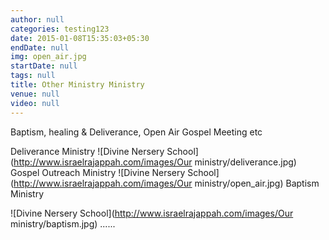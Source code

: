 ```yaml
---
author: null
categories: testing123
date: 2015-01-08T15:35:03+05:30
endDate: null
img: open_air.jpg
startDate: null
tags: null
title: Other Ministry Ministry
venue: null
video: null
---
```


Baptism, healing & Deliverance, Open Air Gospel Meeting etc
<!--more-->
Deliverance Ministry
![Divine Nersery School](http://www.israelrajappah.com/images/Our ministry/deliverance.jpg)
Gospel Outreach Ministry
![Divine Nersery School](http://www.israelrajappah.com/images/Our ministry/open_air.jpg)
Baptism Ministry

![Divine Nersery School](http://www.israelrajappah.com/images/Our ministry/baptism.jpg)
......